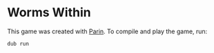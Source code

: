 # Worms Within

This game was created with [Parin](https://github.com/Kapendev/parin).
To compile and play the game, run:

```cmd
dub run
```

